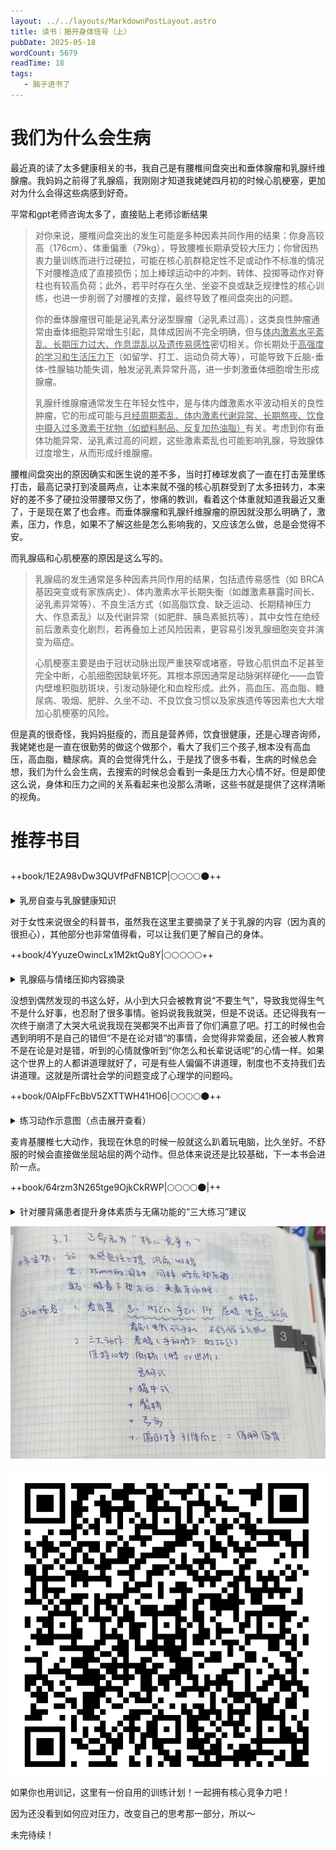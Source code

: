 ```yaml
---
layout: ../../layouts/MarkdownPostLayout.astro
title: 读书｜揭开身体信号（上）
pubDate: 2025-05-18
wordCount: 5679
readTime: 18
tags:
   - 脑子进书了
---
```

# 我们为什么会生病
最近真的读了太多健康相关的书，我自己是有腰椎间盘突出和垂体腺瘤和乳腺纤维腺瘤。我妈妈之前得了乳腺癌，我刚刚才知道我姥姥四月初的时候心肌梗塞，更加对为什么会得这些病感到好奇。

平常和gpt老师咨询太多了，直接贴上老师诊断结果

> 对你来说，腰椎间盘突出的发生可能是多种因素共同作用的结果：你身高较高（176cm）、体重偏重（79kg），导致腰椎长期承受较大压力；你曾因热衷力量训练而进行过硬拉，可能在核心肌群稳定性不足或动作不标准的情况下对腰椎造成了直接损伤；加上棒球运动中的冲刺、转体、投掷等动作对脊柱也有较高负荷；此外，若平时存在久坐、坐姿不良或缺乏规律性的核心训练，也进一步削弱了对腰椎的支撑，最终导致了椎间盘突出的问题。
> 
> 你的垂体腺瘤很可能是泌乳素分泌型腺瘤（泌乳素过高），这类良性肿瘤通常由垂体细胞异常增生引起，具体成因尚不完全明确，但与<u>体内激素水平紊乱、长期压力过大、作息混乱以及遗传易感性</u>密切相关。你长期处于<u>高强度的学习和生活压力下</u>（如留学、打工、运动负荷大等），可能导致下丘脑-垂体-性腺轴功能失调，触发泌乳素异常升高，进一步刺激垂体细胞增生形成腺瘤。
> 
> 乳腺纤维腺瘤通常发生在年轻女性中，是与体内雌激素水平波动相关的良性肿瘤，它的形成可能与<u>月经周期紊乱、体内激素代谢异常、长期熬夜、饮食中摄入过多激素干扰物（如塑料制品、反复加热油脂）</u>有关。考虑到你有垂体功能异常、泌乳素过高的问题，这些激素紊乱也可能影响乳腺，导致腺体过度增生，从而形成纤维腺瘤。

腰椎间盘突出的原因确实和医生说的差不多，当时打棒球发疯了一直在打击笼里练打击，最高记录打到凌晨两点，让本来就不强的核心肌群受到了太多扭转力，本来好的差不多了硬拉没带腰带又伤了，惨痛的教训，看着这个体重就知道我最近又重了，于是现在累了也会疼。而垂体腺瘤和乳腺纤维腺瘤的原因就没那么明确了，激素，压力，作息，如果不了解这些是怎么影响我的，又应该怎么做，总是会觉得不安。

而乳腺癌和心肌梗塞的原因是这么写的。

> 乳腺癌的发生通常是多种因素共同作用的结果，包括遗传易感性（如 BRCA 基因突变或有家族病史）、体内激素水平长期失衡（如雌激素暴露时间长、泌乳素异常等）、不良生活方式（如高脂饮食、缺乏运动、长期精神压力大、作息紊乱）以及代谢异常（如肥胖、胰岛素抵抗等），其中女性在绝经前后激素变化剧烈，若再叠加上述风险因素，更容易引发乳腺细胞突变并演变为癌症。
> 
> 心肌梗塞主要是由于冠状动脉出现严重狭窄或堵塞，导致心肌供血不足甚至完全中断，心肌细胞因缺氧坏死。其根本原因通常是动脉粥样硬化——血管内壁堆积脂肪斑块，引发动脉硬化和血栓形成。此外，高血压、高血脂、糖尿病、吸烟、肥胖、久坐不动、不良饮食习惯以及家族遗传等因素也大大增加心肌梗塞的风险。

但是真的很奇怪，我妈妈挺瘦的，而且是营养师，饮食很健康，还是心理咨询师，我姥姥也是一直在很勤劳的做这个做那个，看大了我们三个孩子,根本没有高血压，高血脂，糖尿病。真的会觉得凭什么，于是找了很多书看，生病的时候总会想，我们为什么会生病，去搜索的时候总会看到一条是压力大心情不好。但是即使这么说，身体和压力之间的关系看起来也没那么清晰，这些书就是提供了这样清晰的视角。

# 推荐书目 

## 
++book/1E2A98vDw3QUVfPdFNB1CP|🌕🌕🌕🌕🌑++

<details>
<summary>乳房自查与乳腺健康知识</summary>

那么，应该如何进行<u>乳房自查</u>呢？可以将乳房视为两个时钟，左右各一个。从12点钟方向，也就是从乳房最上面开始，将食指和中指并拢，用指腹从乳房外侧向内侧像按压面团一样稍微用点儿力，边按压边移动。  

如果感觉有点儿疼，那是正常的，不代表乳房出了问题，所以暂时先把疼痛感抛在一边。从12点钟方向开始，指腹从外侧向内侧滑动，直到乳晕。你可以用左手查右侧乳房，用右手查左侧乳房，注意始终朝一个方向检查（我个人习惯顺时针进行）。最后，检查一下腋下，看一切是否正常。如果想达到120%的效果，还可以试着挤压一下乳头，看看是否有液体流出。总而言之，每侧乳房自查的时间大概有15秒就够了。

我们自己可以分辨良性、恶性吗？稍加练习就可以。就拿乳腺结节来说，良性结节的活动度良好，它们与周围组织无粘连，且和谐地镶嵌在组织间。当你来回推动它们的时候也不会引起皮肤凹陷或其他异常。良性结节还经常让人感觉疼痛，尤其是出现囊肿的时候。  
恶性结节则很少造成疼痛，它们就像石头或杏核一样出现在胸部，与周围组织界限不明显。

乳房最常见的良性病变就是<u>乳腺囊肿</u>。乳腺囊肿摸上去像小球或葡萄，可能造成疼痛或肿胀。据估计，约50%的育龄期女性乳房中有囊肿，且通常是无害的。当乳腺小叶充满液体时，乳腺中就会形成囊肿。乳腺囊肿就像快闪店一样突然出现，4～6周后又消失不见。在绝经前，女性乳房的任何部位长囊肿都是正常的。

乳腺囊肿有个“好朋友”叫<u>纤维腺瘤</u>，它们常常一起出现。纤维腺瘤是乳腺中小而结实的结节，几乎不会发生任何新陈代谢，就像一颗花生一样待在组织中。它们通常直径为0.5～2厘米，几乎不会恶变。因为乳腺囊肿和纤维腺瘤常一起出现，所以当我在临床上发现了一个纤维腺瘤后，总会再去找找看乳腺里有没有囊肿，基本上一找一个准。

<u>乳腺增生</u>的发生主要是乳腺对体内激素刺激的过度反应：月经周期正常的女性，子宫内膜会为胚胎的到来做好准备，而乳房作为将来的营养源也会早做准备。乳房在腺体上建造了新细胞，并让乳腺导管为新细胞提供了养分。如果最后没有怀孕，那么一切都会被撤除，细胞会死亡，然后被清除。这会导致组织变硬，即所谓的纤维化。如果因为受到激素的影响，乳腺导管中形成大量细胞，那么身体可能无法及时清理干净。这种细胞过度生长的情况就是增生。

<u>乳头溢液</u>也是一个无碍的症状。出现这种现象的原因有很多种：单侧溢液可能是因为乳腺囊性增生，囊液从乳腺导管排出；如果流出的是血性液体，大多是因为长了乳头状瘤，即乳腺导管内的良性增生物，但真正的诱发因素至今不明。乳头状瘤有较小的癌变风险，因此必须通过手术切除。双侧乳头都流出浑浊的液体可能意味着血液中泌乳素（促进母乳分泌的激素）含量过高。这种情况相对常见，可能是长了很小的垂体良性肿瘤的提示。这种泌乳素瘤还会引起月经不调和不孕，因此人们会试图通过服药将其缩小。遇到这种情况可以去内分泌科就诊，做颅脑磁共振检查可以确诊。

<u>乳腺癌</u>的高发年龄是50～70岁，这也是这个年龄段的女性每两年就要做乳腺钼靶检查筛查乳腺癌的原因。但光是这个年龄段的女性这样做还不够！据估计，30%的乳腺癌会发生在更年轻的女性身上。在德国，每位妇科医生都遇到过年龄在30～40岁的乳腺癌患者，甚至更年轻的都有。只有10%的乳腺癌患者有家族遗传病史。据估计，每9名女性中就有1名会患乳腺癌。乳腺癌是女性最常见的癌症类型，但不是致死率最高的——致死率比乳腺癌高的有心血管疾病、痴呆和糖尿病。

增加患乳腺癌的风险的因素有：
- 超重
- 每天饮酒
- 少吃蔬菜、大量吃肉的高脂肪饮食
- 服用激素含量过高的雌孕激素联合药物且服用时间过长
- 乳腺增生伴随细胞过度增生和细胞不典型增生
- 直系亲属得过乳腺癌

不会增加患乳腺癌的风险的因素有：
- 乳房瘀伤和乳腺钼靶检查
- 文胸过紧或者文胸有钢圈
- 乳房大！（无论乳房是大还是小，风险没区别）
- 乳房假体
- 二级亲属在比较高龄时患乳腺癌（遗传性乳腺癌通常在50岁之前发作）

</details>

对于女性来说很全的科普书，虽然我在这里主要摘录了关于乳腺的内容（因为真的很担心），其他部分也非常值得看，可以让我们更了解自己的身体。

++book/4YyuzeOwincLx1M2ktQu8Y|🌕🌕🌕🌕🌕++

<details>
<summary>乳腺癌与情绪压抑内容摘录</summary>

只有一小部分女性患乳腺癌的遗传风险很高，而且只有一小部分患乳腺癌的女性（大约7%）是由于遗传原因患上此病的。即使对于对此疾病有遗传易感性的人来说，也必须有环境因素发挥作用；即使具有与乳腺癌相关的3种基因之一，许多人也不会罹患恶性肿瘤。在绝大多数被诊断出患有乳腺癌的女性或男性中，遗传因素几乎或根本起不到任何作用。把激素和情绪分离开来是不可取的。将激素视为恶性肿瘤的促进剂或抑制剂的看法是完全正确的，认为它们的作用与压力完全无关则是不正确的。事实上，情绪诱发癌症的主要生物学途径之一就是通过激素的作用。一些激素，比如雌激素，会促进肿瘤生长；另一些激素则通过削弱免疫系统摧毁恶性细胞的能力来促进癌症的发展。

情绪也会直接调节免疫系统。美国国家癌症研究所(National Cancer Institute)的研究发现，能够表达愤怒、好斗、拥有更多社会支持的乳腺癌患者有着更为活跃的自然杀伤细胞（我们已知的一类重要的免疫细胞）。该细胞会攻击恶性细胞，而且能摧毁它们。与那些不自信或缺乏良好社交关系的女性相比，这些女性的乳腺癌扩散的概率明显低得多。研究人员发现，情感因素和社会参与比疾病本身的严重程度更能决定患者能否幸存。

几十年来的研究表明，在童年期与父母情感脱节或在成长过程中受到其他恶劣对待的女性更容易患上乳腺癌，比如倾向于压抑自己情绪（尤其是愤怒）的人，比如在成年后缺乏良好社会关系的人，比如那些利他的、强迫性地照料他人的人。在一项研究中，心理学家在不知道病理结果的情况下，访谈了入院接受乳腺活检的患者。仅凭这些心理因素，研究人员就能预测出多达94%的病例是否患有癌症。4一项在德国进行的类似研究将40名患有乳腺癌的女性与40名年龄、一般健康史和生活方式与其相近的对照组女性进行了对比。研究人员从心理学角度辨别患者是否患有乳腺癌的正确率高达96%。

1974年英国的一项研究发现，“极度压抑愤怒”是乳腺癌患者身上最常见的特征。研究人员连续观察了160名入院接受乳腺活检的女性。所有受试者均接受了详细的心理访谈和自陈式问卷调查。为了证实观察到的结果，她们的配偶或其他家庭成员也接受了单独访谈。由于心理测试是在活检前进行的，所以无论是这些女性还是访谈者都无法事先知道最终的诊断结果。“我们的主要发现是，乳腺癌的确诊与一种贯穿成年期的异常情绪释放行为模式存在着显著的关联。在大多数情况下，这种异常是对愤怒的极度压抑；对于40岁以上的患者，是对其他感情的极度抑制。”

1952年的一项针对乳腺癌患者的心理分析评估也得出了类似的结论。这些患者表现得“无法释放或妥善处理愤怒、攻击性或敌意（这些又被和蔼可亲的表象所掩盖）”。研究人员认为，患者未解决的冲突“通过否认和不切实际的自我牺牲行为表现出来”。

10年后的1976年，超过600名参与此研究的人死于癌症、心脏病、中风或其他疾病。导致死亡尤其是癌症死亡的最大风险因素是研究人员所称的理性和反情绪化，简称R/A。识别R/A的11个问题衡量了同一个特征：对愤怒的压抑。“对有关R/A的11个问题做出超过10个肯定回答的人，相较于其他平均只肯定回答了3个问题的人，有着高达40倍的癌症发病率。我们发现，在吸烟者中，除非一个人曾经对R/A问题做出10或11个肯定回答，否则他不会患上肺癌。这表明吸烟对肺部的任何影响基本上局限于‘少数易感人群’。

1. 我很少或从不对他人表达愤怒。

2. 即使感到愤怒，我也会尽力保持冷静和理性。

3. 我认为表达愤怒是不成熟或不恰当的行为。

4. 当我生气时，我倾向于压抑这种情绪，而不是表达出来。

5. 我相信控制情绪比表达情绪更重要。

6. 我很少让他人知道我感到愤怒或不满。

7. 我倾向于将愤怒转化为其他更积极的情绪。

8. 我认为情绪表达会导致冲突，因此应尽量避免。

9. 我在面对令人愤怒的情况时，通常选择沉默。

10. 我觉得表达愤怒会使我显得软弱或失控。

11. 我更倾向于通过理性分析来处理愤怒，而不是情绪发泄。

简而言之，要产生癌症，仅仅发生DNA损伤是不够的——DNA修复失败或存在调节性细胞死亡方面的损伤也是必要的。压力和情绪压抑对这两个过程都会产生影响。在我们思考癌变的第一阶段——启动时，茨尔文卡的调查结果和英国外科医生戴维·基森的发现提供了生理学方面的启示。1996年发表在《加拿大医学协会杂志》(Canadian Medical Association Journal)上的一篇分为两部分的文章回顾了PNI系统在健康和疾病中的作用。作者指出：“在健康人身上，神经免疫机制提供对感染、损伤、癌症的宿主防御，并控制着免疫和炎症的反应，这些都是预防疾病的前提。”11换句话说，疾病不是某种外部攻击的简单结果，而是在宿主的内部环境已经变得混乱的情况下，在脆弱的宿主体内发展起来的。

许多关于癌症的研究得出的最一致确定的风险因素是无法表达情感，尤其是与愤怒相关的情感。压抑愤怒并不是一种神秘地导致疾病的抽象情感特征。这是一个主要的危险因素，因为它增加了机体的生理压力。它不是单独产生作用的，而是与可能伴随它的其他危险因素（如绝望和缺乏社会支持）一起出现的。感受不到或无法表达“消极”情绪的人即使被朋友包围也会感到孤独，因为他看不到真实的自我。这种绝望感来自长期无法在内心最深处忠于自己。而绝望会导致无助，因为个体会感到自己所能做的任何事都不会带来任何改变。在一项研究中，受试者是没有症状的健康女性，她们只在常规体检中发现了异常的宫颈抹片。在不知道宫颈抹片检查结果的情况下，研究人员“仅通过一份区分不同情绪状态的问卷，就能以几乎75%的准确率预测出那些患有早期癌症的人”。他们发现，癌症最容易发生在那些“有无助倾向的性格”的女性身上，或者是在近6个月里有着无法消解的无助感和挫败感的女性身上。

“C型人格”(Type C)概念的首次提出也与黑色素瘤有关，C型人格是一组更容易在罹患癌症的人身上发现的性格特质的组合。A型人格的人被认为是“易怒、紧张、反应快、好斗、控制欲强的”，因而更容易患心脏病。B型人格代表平衡、温和的人，他们能够自如地感受和表达情感，不会在失控的情绪爆发中失去自我。C型人格被描述为“非常善于合作、有耐心、被动、缺乏自信和惯于接受……C型与B型人格有些相似，因为两者看起来都很随和、令人愉快，但是……B型人格的人能轻松表达愤怒、恐惧、悲伤和其他情绪，而C型人格的人会在努力保持坚强快乐外表的同时，压抑或抑制‘负面’情绪，尤其是愤怒”。

</details>

没想到偶然发现的书这么好，从小到大只会被教育说“不要生气”，导致我觉得生气不是什么好事，也忍耐了很多事情。爸妈说我我就哭，但是不说话。还记得我有一次终于崩溃了大哭大吼说我现在哭都哭不出声音了你们满意了吧。打工的时候也会遇到明明不是自己的错但“不是在论对错“的事情，会觉得非常委屈，还会被人教育不是在论是对是错，听到的心情就像听到“你怎么和长辈说话呢”的心情一样。如果这个世界上的人都讲道理就好了，可是有些人偏偏不讲道理，制度也不支持我们去讲道理。这就是所谓社会学的问题变成了心理学的问题吗。

++book/0AIpFFcBbV5ZXTTWH41HO6|🌕🌕🌕🌕🌑++

<details>
<summary>练习动作示意图（点击展开查看）</summary>

![](https://github.com/sikonn/picx-images-hosting/raw/master/album_temp_1747559658.6t7cfwo1op.png) 

![](https://github.com/sikonn/picx-images-hosting/raw/master/album_temp_1747559664.45hw5jv0d1.png) 

![](https://github.com/sikonn/picx-images-hosting/raw/master/album_temp_1747559671.8dx3fdl95f.png) 

![](https://github.com/sikonn/picx-images-hosting/raw/master/album_temp_1747559690.5xav0ged8x.png)  
![](https://github.com/sikonn/picx-images-hosting/raw/master/album_temp_1747559695.4cl40zh5sg.png) 

![](https://github.com/sikonn/picx-images-hosting/raw/master/album_temp_1747559701.4qrjrupgnh.png) 

![](https://github.com/sikonn/picx-images-hosting/raw/master/album_temp_1747559710.b94mld2fe.png)  

</details>

麦肯基腰椎七大动作，我现在休息的时候一般就这么趴着玩电脑，比久坐好。不舒服的时候会直接做坐屈站屈的两个动作。但总体来说还是比较基础，下一本书会进阶一点。

++book/64rzm3N265tge9OjkCkRWP|🌕🌕🌕🌕🌑|++

<details>
<summary>针对腰背痛患者提升身体素质与无痛功能的“三大练习”建议</summary>

### 三大核心练习：
1. 改良卷腹  
2. 侧桥  
3. 鸟狗式（四点支撑）

---

### 练习优势
- 同时建立肌肉能力、稳定性与控制能力  
- 保护腰背，防止损伤  
- 几小时内减少关节微小疼痛  
- 增强耐力，有助将引发疼痛的活动重新纳入生活

---

### 练习原则
- 找到适合自己的起始强度，逐步进阶  
- 每个动作保持约10秒，降低肌肉痉挛风险  
- 使用“倒金字塔”模式设定组数与次数  
- 采用重复且短时的练习，避免罕见且长时间动作  
- 无痛练习总时长可分段进行（例如一天分3段，每段6分钟，共18分钟）

---

### 五个重要提示
1. **每天坚持练习。**  
2. **避免起床后立刻练习，最佳时间为早上10点至晚餐前。**  
   睡前不建议练习，体力不足难以受益。  
3. **控制每次练习量。**  
   背部最弱者开始时练习时间极短，一天内多次短练习更有效。练习量提升后，可减少次数增加时长。  
4. **核心要撑起收紧，避免塌陷或吸气腹腔。**  
   练习时全力获得稳定核心，减少疼痛。  
5. **脊柱保持无痛姿势，运动由肩膀和髋关节完成，避免脊柱运动。**

</details>

![](https://github.com/sikonn/picx-images-hosting/raw/master/IMG_0813.32i6uoldof.JPG)

<img src="https://github.com/sikonn/picx-images-hosting/raw/master/IMG_0812.7snft36g53.jpg" class="float-img50" />
<p>如果你也用训记，这里有一份自用的训练计划！一起拥有核心竞争力吧！</p>

因为还没看到如何应对压力，改变自己的思考那一部分，所以～

未完待续！
